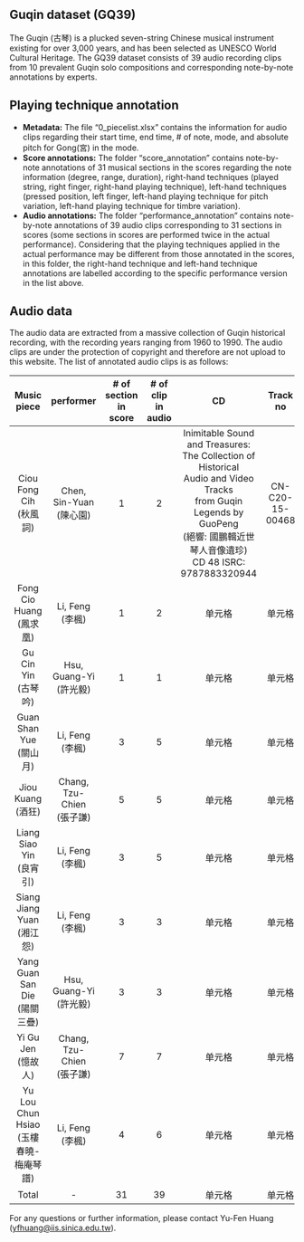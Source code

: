 Guqin dataset (GQ39)
-----------

The Guqin (古琴) is a plucked seven-string Chinese musical instrument existing for over 3,000 years, and has been selected as UNESCO World Cultural Heritage. The GQ39 dataset consists of 39 audio recording clips from 10 prevalent Guqin solo compositions and corresponding note-by-note annotations by experts.


Playing technique annotation
-----------
- **Metadata:** The file “0_piecelist.xlsx” contains the information for audio clips regarding their start time, end time, # of note, mode, and absolute pitch for Gong(宮) in the mode.
- **Score annotations:** The folder “score_annotation” contains note-by-note annotations of 31 musical sections in the scores regarding the note information (degree, range, duration), right-hand techniques (played string, right finger, right-hand playing technique), left-hand techniques (pressed position, left finger, left-hand playing technique for pitch variation, left-hand playing technique for timbre variation).
- **Audio annotations:** The folder “performance_annotation” contains note-by-note annotations of 39 audio clips corresponding to 31 sections in scores (some sections in scores are performed twice in the actual performance). Considering that the playing techniques applied in the actual performance may be different from those annotated in the scores, in this folder, the right-hand technique and left-hand technique annotations are labelled according to the specific performance version in the list above. 


Audio data
-----------
The audio data are extracted from a massive collection of Guqin historical recording, with the recording years ranging from 1960 to 1990. The audio clips are under the protection of copyright and therefore are not upload to this website. The list of annotated audio clips is as follows:

| Music piece | performer                    | # of section in score    | # of clip in audio | CD | Track no |
| :-----:                                    | :----:                   | :----: | :----: | :----: | :----: |
| Ciou Fong Cih<br> (秋風詞)                 | Chen, Sin-Yuan<br>(陳心園)   | 1  | 2  | Inimitable Sound and Treasures:<br> The Collection of Historical<br> Audio and Video Tracks<br> from Guqin Legends by GuoPeng <br>(絕響: 國鵬輯近世琴人音像遺珍)<br> CD 48 ISRC: 9787883320944 | CN-C20-15-00468 |
| Fong Cio Huang<br> (鳳求凰)                | Li, Feng<br>(李楓)           | 1  | 2  | 单元格 | 单元格 |
| Gu Cin Yin<br> (古琴吟)                    | Hsu, Guang-Yi<br>(許光毅)    | 1  | 1  | 单元格 | 单元格 |
| Guan Shan Yue<br> (關山月)                 | Li, Feng<br>(李楓)           | 3  | 5  | 单元格 | 单元格 |
| Jiou Kuang<br> (酒狂)                      | Chang, Tzu-Chien<br>(張子謙) | 5  | 5  | 单元格 | 单元格 |
| Liang Siao Yin<br> (良宵引)                | Li, Feng<br>(李楓)           | 3  | 5  | 单元格 | 单元格 |
| Siang Jiang Yuan<br> (湘江怨)              | Li, Feng<br>(李楓)           | 3  | 3  | 单元格 | 单元格 |
| Yang Guan San Die<br> (陽關三疊)           | Hsu, Guang-Yi<br>(許光毅)    | 3  | 3  | 单元格 | 单元格 |
| Yi Gu Jen<br> (憶故人)                     | Chang, Tzu-Chien<br>(張子謙) | 7  | 7  | 单元格 | 单元格 |
| Yu Lou Chun Hsiao<br> (玉樓春曉-梅庵琴譜)  | Li, Feng<br>(李楓)           | 4  | 6  | 单元格 | 单元格 |
| Total                                      | -                            | 31 | 39 | 单元格 | 单元格 |

For any questions or further information, please contact Yu-Fen Huang (yfhuang@iis.sinica.edu.tw).